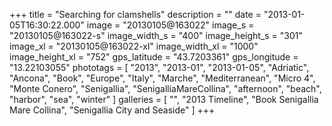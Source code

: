 +++
title = "Searching for clamshells"
description = ""
date = "2013-01-05T16:30:22.000"
image = "20130105@163022"
image_s = "20130105@163022-s"
image_width_s = "400"
image_height_s = "301"
image_xl = "20130105@163022-xl"
image_width_xl = "1000"
image_height_xl = "752"
gps_latitude = "43.7203361"
gps_longitude = "13.22103055"
phototags = [ "2013", "2013-01", "2013-01-05", "Adriatic", "Ancona", "Book", "Europe", "Italy", "Marche", "Mediterranean", "Micro 4", "Monte Conero", "Senigallia", "SenigalliaMareCollina", "afternoon", "beach", "harbor", "sea", "winter" ]
galleries = [ "", "2013 Timeline", "Book Senigallia Mare Collina", "Senigallia City and Seaside" ]
+++
